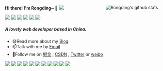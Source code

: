 <!--
**wangrongding/wangrongding** is a ✨ _special_ ✨ repository because its `README.md` (this file) appears on your GitHub profile.

Here are some ideas to get you started:

- 🔭 I’m currently working on ...
- 🌱 I’m currently learning ...
- 👯 I’m looking to collaborate on ...
- 🤔 I’m looking for help with ...
- 💬 Ask me about ...
- 📫 How to reach me: ...
- 😄 Pronouns: ...
- ⚡ Fun fact: ...
-->

<b> Hi there! I'm Rongding~ 👋</b>
[![](https://visitor-badge.laobi.icu/badge?page_id=wangrongding)](https://github.com/wangrongding)
<a href="https://github.com/wangrongding">
<img align="right" style="padding:0;" src="https://github-readme-stats.vercel.app/api?username=wangrongding&show_icons=truee&include_all_commits=true&theme=onedark" alt="Rongding's github stats"/>
</a>

<!-- ======================================================================== -->

[![](https://img.shields.io/badge/-FedTop-005A2B?style=flat-square&labelColor=005A2B&logo=Julia&logoColor=fff)](http://www.fedtop.com/)
[![](https://img.shields.io/badge/-汪荣顶-E6162D?style=flat-square&labelColor=9D1620&logo=Sina-Weibo&logoColor=white)](https://weibo.com/wangrongding)
[![](https://img.shields.io/badge/-Sparrow_wrd-1ca0f1?style=flat-square&labelColor=1ca0f1&logo=twitter&logoColor=white)](https://twitter.com/Sparrow_wrd)
[![](https://img.shields.io/badge/掘金-blue?style=flat-square)](https://juejin.cn/user/2858385963749223)
[![](https://img.shields.io/badge/-CSDN-FF3C00?style=flat-square)](https://blog.csdn.net/weixin_42038245)
[![](https://img.shields.io/badge/-知乎-fff?style=flat-square&logo=Zhihu&labelColor=ffffff&color=fff)](https://www.zhihu.com/people/rongding)

##### A lovely web developer based in China.

-   😄Read more about my [Blog](http://www.fedtop.com/)
-   📫Talk with me by [Email](mailto:wangrongding@qq.com)
-   👯Follow me on [掘金](https://juejin.cn/user/2858385963749223) , [CSDN](https://blog.csdn.net/weixin_42038245) , [Twitter](https://twitter.com/Sparrow_wrd) or [weibo](https://weibo.com/wangrongding)

![](https://img.shields.io/badge/-Nodejs-43853d?style=flat-square&logo=Node.js&logoColor=white)
![](https://img.shields.io/badge/-WebRTC-008000?style=flat-square&logo=WebRTC&labelColor=90EE90&color=fff)
![](https://img.shields.io/badge/-JavaScript-e5cd0c?style=flat-square&logo=JavaScript&labelColor=f7df1e&logoColor=000)
![](https://img.shields.io/badge/-Vue.js-29beb0?style=flat-square&logo=vue.js&labelColor=ffffff&color=4FC08D)
![](https://img.shields.io/badge/-NPM-CB3837?style=flat-square&logo=npm&logoColor=white)
![](https://img.shields.io/badge/-Github_Actions-2088FF?style=flat-square&logo=github-actions&logoColor=white)
![](https://img.shields.io/badge/-WebPack-1C78C0?style=flat-square&logo=WebPack&logoColor=white)
![](https://img.shields.io/badge/-Electron-white?style=flat-square&logo=electron&logoColor=white&color=47848F)
![](https://img.shields.io/badge/-KaliLinux-white?style=flat-square&logo=KaliLinux&logoColor=white&color=blue)
![](https://img.shields.io/badge/-CodePen-white?style=flat-square&logo=CodePen&logoColor=white&color=000)
![](https://img.shields.io/badge/-MiniProgram-008000?style=flat-square&logo=WeChat&labelColor=fff&color=07C160)
